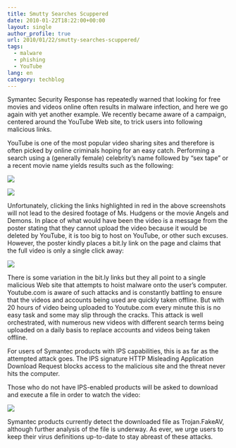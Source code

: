 ```yaml
---
title: Smutty Searches Scuppered
date: 2010-01-22T18:22:00+00:00
layout: single
author_profile: true
url: 2010/01/22/smutty-searches-scuppered/
tags:
  - malware
  - phishing
  - YouTube
lang: en
category: techblog
---
```

Symantec Security Response has repeatedly warned that looking for free movies and videos online often results in malware infection, and here we go again with yet another example. We recently became aware of a campaign, centered around the YouTube Web site, to trick users into following malicious links.

YouTube is one of the most popular video sharing sites and therefore is often picked by online criminals hoping for an easy catch. Performing a search using a (generally female) celebrity’s name followed by &#8220;sex tape&#8221; or a recent movie name yields results such as the following:

![](http://1.bp.blogspot.com/_vaUVXcmC3OI/S1nkuLiRtbI/AAAAAAAAAu4/_CEg2wTRuio/s640/searchres.jpg)

![](http://1.bp.blogspot.com/_vaUVXcmC3OI/S1nkpe9YolI/AAAAAAAAAuo/HtucRG3DPWg/s640/Demons%26Angels.JPG)

Unfortunately, clicking the links highlighted in red in the above screenshots will not lead to the desired footage of Ms. Hudgens or the movie Angels and Demons. In place of what would have been the video is a message from the poster stating that they cannot upload the video because it would be deleted by YouTube, it is too big to host on YouTube, or other such excuses. However, the poster kindly places a bit.ly link on the page and claims that the full video is only a single click away:

![](http://2.bp.blogspot.com/_vaUVXcmC3OI/S1pDkNhNucI/AAAAAAAAAvQ/5EOCyEL__mQ/s640/Vanessa_Hudgens_Sex_Tape.jpg)

There is some variation in the bit.ly links but they all point to a single malicious Web site that attempts to hoist malware onto the user’s computer. Youtube.com is aware of such attacks and is constantly battling to ensure that the videos and accounts being used are quickly taken offline. But with 20 hours of video being uploaded to Youtube.com every minute this is no easy task and some may slip through the cracks. This attack is well orchestrated, with numerous new videos with different search terms being uploaded on a daily basis to replace accounts and videos being taken offline.

For users of Symantec products with IPS capabilities, this is as far as the attempted attack goes. The IPS signature HTTP Misleading Application Download Request blocks access to the malicious site and the threat never hits the computer.

Those who do not have IPS-enabled products will be asked to download and execute a file in order to watch the video:

![](http://1.bp.blogspot.com/_vaUVXcmC3OI/S1nkqnnn-lI/AAAAAAAAAuw/vAtWqp5j1zg/s640/New_Video_Addon_45240_exe_1_0.jpg)

Symantec products currently detect the downloaded file as Trojan.FakeAV, although further analysis of the file is underway. As ever, we urge users to keep their virus definitions up-to-date to stay abreast of these attacks.
